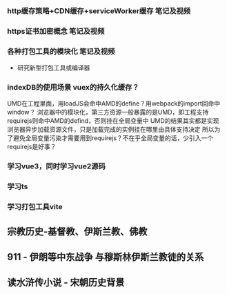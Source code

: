 ### http缓存策略+CDN缓存+serviceWorker缓存 笔记及视频

### https证书加密概念 笔记及视频

### 各种打包工具的模块化 笔记及视频
- 研究新型打包工具或编译器

### indexDB的使用场景 vuex的持久化缓存？

UMD在工程里面，用loadJS会命中AMD的define？用webpack的import回命中window？
浏览器中的模块化，第三方资源一般暴露的是UMD，即工程支持requirejs则命中AMD的defind，否则挂在全局变量中
UMD的结果其实都是实现浏览器异步加载资源文件，只是加载完成的实例挂在哪里由具体支持决定
所以为了避免全局变量污染才需要用到requirejs？不在乎全局变量的话，少引入一个requirejs是好事？


### 学习vue3，同时学习vue2源码

### 学习ts

### 学习打包工具vite



## 宗教历史-基督教、伊斯兰教、佛教

## 911 - 伊朗等中东战争 与穆斯林伊斯兰教徒的关系

## 读水浒传小说 - 宋朝历史背景